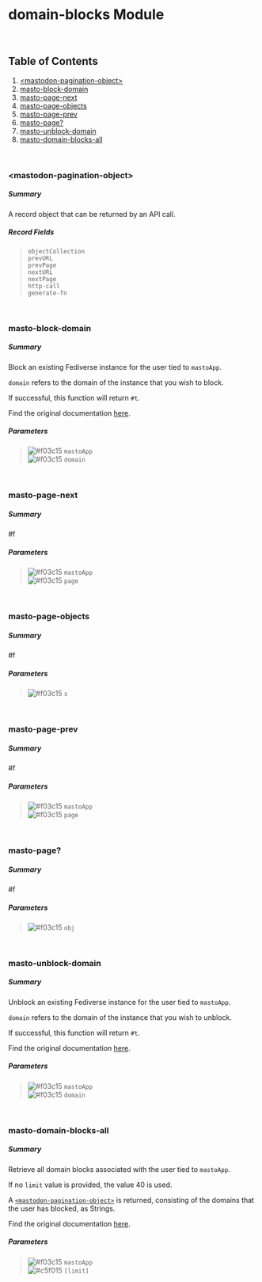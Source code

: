 # domain-blocks Module


<br />

## Table of Contents
1. [\<mastodon-pagination-object\>](#mastodon-pagination-object)
2. [masto-block-domain](#masto-block-domain)
3. [masto-page-next](#masto-page-next)
4. [masto-page-objects](#masto-page-objects)
5. [masto-page-prev](#masto-page-prev)
6. [masto-page?](#masto-page?)
7. [masto-unblock-domain](#masto-unblock-domain)
8. [masto-domain-blocks-all](#masto-domain-blocks-all)


<br />

### \<mastodon-pagination-object\>
##### Summary
A record object that can be returned by an API call.
##### Record Fields
> `objectCollection` <br />
> `prevURL` <br />
> `prevPage` <br />
> `nextURL` <br />
> `nextPage` <br />
> `http-call` <br />
> `generate-fn` <br />

<br />

### masto-block-domain
##### Summary
Block an existing Fediverse instance for the user tied to `mastoApp`.

`domain` refers to the domain of the instance that you wish to block.

If successful, this function will return `#t`.

Find the original documentation [here](https://docs.joinmastodon.org/methods/accounts/domain_blocks/).
##### Parameters
> ![#f03c15](https://placehold.it/15/f03c15/000000?text=+) `mastoApp` <br />
> ![#f03c15](https://placehold.it/15/f03c15/000000?text=+) `domain` <br />

<br />

### masto-page-next
##### Summary
#f
##### Parameters
> ![#f03c15](https://placehold.it/15/f03c15/000000?text=+) `mastoApp` <br />
> ![#f03c15](https://placehold.it/15/f03c15/000000?text=+) `page` <br />

<br />

### masto-page-objects
##### Summary
#f
##### Parameters
> ![#f03c15](https://placehold.it/15/f03c15/000000?text=+) `s` <br />

<br />

### masto-page-prev
##### Summary
#f
##### Parameters
> ![#f03c15](https://placehold.it/15/f03c15/000000?text=+) `mastoApp` <br />
> ![#f03c15](https://placehold.it/15/f03c15/000000?text=+) `page` <br />

<br />

### masto-page?
##### Summary
#f
##### Parameters
> ![#f03c15](https://placehold.it/15/f03c15/000000?text=+) `obj` <br />

<br />

### masto-unblock-domain
##### Summary
Unblock an existing Fediverse instance for the user tied to `mastoApp`.

`domain` refers to the domain of the instance that you wish to unblock.

If successful, this function will return `#t`.

Find the original documentation [here](https://docs.joinmastodon.org/methods/accounts/domain_blocks/).
##### Parameters
> ![#f03c15](https://placehold.it/15/f03c15/000000?text=+) `mastoApp` <br />
> ![#f03c15](https://placehold.it/15/f03c15/000000?text=+) `domain` <br />

<br />

### masto-domain-blocks-all
##### Summary
Retrieve all domain blocks associated with the user tied to `mastoApp`.

If no `limit` value is provided, the value 40 is used.

A [`<mastodon-pagination-object>`](#mastodon-pagination-object) is returned,
consisting of the domains that the user has blocked, as Strings.

Find the original documentation [here](https://docs.joinmastodon.org/methods/accounts/domain_blocks/).
##### Parameters
> ![#f03c15](https://placehold.it/15/f03c15/000000?text=+) `mastoApp` <br />
> ![#c5f015](https://placehold.it/15/c5f015/000000?text=+) `[limit]` <br />

<br />

